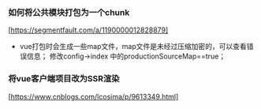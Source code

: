 
 ### 如何将公共模块打包为一个chunk
[https://segmentfault.com/a/1190000012828879]

- vue打包时会生成一些map文件，map文件是未经过压缩加密的，可以查看错误信息； 修改config->index 中的productionSourceMap==true；

### 将vue客户端项目改为SSR渲染
[https://www.cnblogs.com/lcosima/p/9613349.html]

